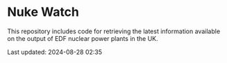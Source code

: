 # Nuke Watch

This repository includes code for retrieving the latest information available on the output of EDF nuclear power plants in the UK.

Last updated: 2024-08-28 02:35